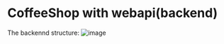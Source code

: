 # CoffeeShop with webapi(backend)
The backennd structure:
![image](https://github.com/MihaiPoenaru18/WebAPI_NET/assets/45234856/9cd551ca-a094-4f0e-8fdb-035b413c92cd)
